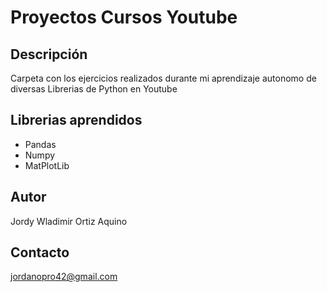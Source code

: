 # Proyectos Cursos Youtube

## Descripción
Carpeta con los ejercicios realizados durante mi aprendizaje autonomo de diversas Librerias de Python en Youtube

## Librerias aprendidos
- Pandas
- Numpy
- MatPlotLib

## Autor
Jordy Wladimir Ortiz Aquino

## Contacto
jordanopro42@gmail.com